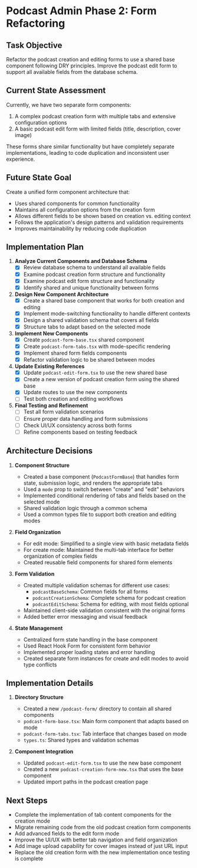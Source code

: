 # Podcast Admin Phase 2: Form Refactoring

## Task Objective
Refactor the podcast creation and editing forms to use a shared base component following DRY principles. Improve the podcast edit form to support all available fields from the database schema.

## Current State Assessment
Currently, we have two separate form components:
1. A complex podcast creation form with multiple tabs and extensive configuration options
2. A basic podcast edit form with limited fields (title, description, cover image)

These forms share similar functionality but have completely separate implementations, leading to code duplication and inconsistent user experience.

## Future State Goal
Create a unified form component architecture that:
- Uses shared components for common functionality
- Maintains all configuration options from the creation form
- Allows different fields to be shown based on creation vs. editing context
- Follows the application's design patterns and validation requirements
- Improves maintainability by reducing code duplication

## Implementation Plan

1. **Analyze Current Components and Database Schema**
   - [x] Review database schema to understand all available fields
   - [x] Examine podcast creation form structure and functionality
   - [x] Examine podcast edit form structure and functionality
   - [x] Identify shared and unique functionality between forms

2. **Design New Component Architecture**
   - [x] Create a shared base component that works for both creation and editing
   - [x] Implement mode-switching functionality to handle different contexts
   - [x] Design a shared validation schema that covers all fields
   - [x] Structure tabs to adapt based on the selected mode

3. **Implement New Components**
   - [x] Create `podcast-form-base.tsx` shared component
   - [x] Create `podcast-form-tabs.tsx` with mode-specific rendering
   - [x] Implement shared form fields components
   - [x] Refactor validation logic to be shared between modes

4. **Update Existing References**
   - [x] Update `podcast-edit-form.tsx` to use the new shared base
   - [x] Create a new version of podcast creation form using the shared base
   - [x] Update routes to use the new components
   - [ ] Test both creation and editing workflows

5. **Final Testing and Refinement**
   - [ ] Test all form validation scenarios
   - [ ] Ensure proper data handling and form submissions
   - [ ] Check UI/UX consistency across both forms
   - [ ] Refine components based on testing feedback

## Architecture Decisions

1. **Component Structure**
   - Created a base component (`PodcastFormBase`) that handles form state, submission logic, and renders the appropriate tabs
   - Used a `mode` prop to switch between "create" and "edit" behaviors
   - Implemented conditional rendering of tabs and fields based on the selected mode
   - Shared validation logic through a common schema
   - Used a common types file to support both creation and editing modes

2. **Field Organization**
   - For edit mode: Simplified to a single view with basic metadata fields
   - For create mode: Maintained the multi-tab interface for better organization of complex fields
   - Created reusable field components for shared form elements

3. **Form Validation**
   - Created multiple validation schemas for different use cases:
     - `podcastBaseSchema`: Common fields for all forms
     - `podcastCreationSchema`: Complete schema for podcast creation
     - `podcastEditSchema`: Schema for editing, with most fields optional
   - Maintained client-side validation consistent with the original forms
   - Added better error messaging and visual feedback

4. **State Management**
   - Centralized form state handling in the base component
   - Used React Hook Form for consistent form behavior
   - Implemented proper loading states and error handling
   - Created separate form instances for create and edit modes to avoid type conflicts

## Implementation Details

1. **Directory Structure**
   - Created a new `/podcast-form/` directory to contain all shared components
   - `podcast-form-base.tsx`: Main form component that adapts based on mode
   - `podcast-form-tabs.tsx`: Tab interface that changes based on mode
   - `types.ts`: Shared types and validation schemas

2. **Component Integration**
   - Updated `podcast-edit-form.tsx` to use the new base component
   - Created a new `podcast-creation-form-new.tsx` that uses the base component
   - Updated import paths in the podcast creation page

## Next Steps

- Complete the implementation of tab content components for the creation mode
- Migrate remaining code from the old podcast creation form components
- Add advanced fields to the edit form mode
- Improve the UI/UX with better tab navigation and field organization
- Add image upload capability for cover images instead of just URL input
- Replace the old creation form with the new implementation once testing is complete 